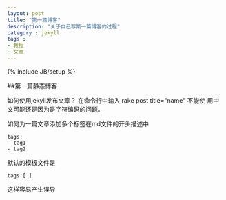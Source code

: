 ```yaml
---
layout: post
title: "第一篇博客"
description: "关于自己写第一篇博客的过程"
category : jekyll
tags :
- 教程
- 文章
---
```

{% include JB/setup %}

##第一篇静态博客



如何使用jekyll发布文章？ 在命令行中输入 rake post title="name" 不能使
用中文可能还是因为是字符编码的问题。


如何为一篇文章添加多个标签在md文件的开头描述中

    tags:
    - tag1
    - tag2
    
默认的模板文件是

    tags:[ ]
    
这样容易产生误导
